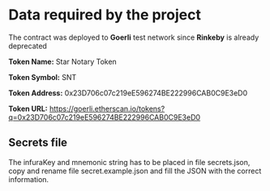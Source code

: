 # Data required by the project
The contract was deployed to **Goerli** test network since **Rinkeby** is already deprecated

**Token Name:** Star Notary Token

**Token Symbol:** SNT

**Token Address:** 0x23D706c07c219eE596274BE222996CAB0C9E3eD0

**Token URL:** https://goerli.etherscan.io/tokens?q=0x23D706c07c219eE596274BE222996CAB0C9E3eD0

## Secrets file
The infuraKey and mnemonic string has to be placed in file secrets.json, copy
and rename file secret.example.json and fill the JSON with the correct 
information.

